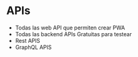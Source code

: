 # APIs

- Todas las web API que permiten crear PWA
- Todas las backend APIs Gratuitas para testear
- Rest APIS
- GraphQL APIS
